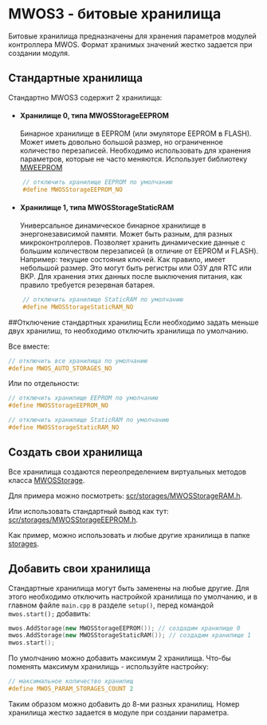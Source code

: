 # MWOS3 - битовые хранилища

Битовые хранилища предназначены для хранения параметров модулей контроллера MWOS.
Формат хранимых значений жестко задается при создании модуля.

## Стандартные хранилища
Стандартно MWOS3 содержит 2 хранилища:

- #### Хранилище 0, типа MWOSStorageEEPROM
    Бинарное хранилище в EEPROM (или эмуляторе EEPROM в FLASH).
    Может иметь довольно большой размер, но ограниченное количество перезаписей.
    Необходимо использовать для хранения параметров, которые не часто меняются.
    Использует библиотеку [MWEEPROM](../core/iodev/MWEEPROM.h)
```cpp
    // отключить хранилище EEPROM по умолчанию
    #define MWOSStorageEEPROM_NO 
```
- #### Хранилище 1, типа MWOSStorageStaticRAM
     Универсальное динамическое бинарное хранилище в энергонезависимой памяти.
     Может быть разным, для разных микроконтроллеров.
     Позволяет хранить динамические данные с большим количеством перезаписей (в отличие от EEPROM и FLASH).
     Например: текущие состояния ключей.
     Как правило, имеет небольшой размер. Это могут быть регистры или ОЗУ для RTC или BKP.
     Для хранения этих данных после выключения питания, как правило требуется резервная батарея.
```cpp          
    // отключить хранилище StaticRAM по умолчанию
    #define MWOSStorageStaticRAM_NO 
```

##Отключение стандартных хранилищ
Если необходимо задать меньше двух хранилиш, то необходимо отключить хранилища по умолчанию.

Все вместе:
```cpp          
// отключить все хранилища по умолчанию 
#define MWOS_AUTO_STORAGES_NO 
```
Или по отдельности:
```cpp
// отключить хранилище EEPROM по умолчанию
#define MWOSStorageEEPROM_NO

// отключить хранилище StaticRAM по умолчанию
#define MWOSStorageStaticRAM_NO
```

## Создать свои хранилища
Все хранилища создаются переопределением виртуальных методов класса
[MWOSStorage](../core/MWOSStorage.h). 

Для примера можно посмотреть: [scr/storages/MWOSStorageRAM.h](../storages/MWOSStorageRAM.h).

Или использовать стандартный вывод как тут: [scr/storages/MWOSStorageEEPROM.h](../storages/MWOSStorageEEPROM.h).

Как пример, можно использовать и любые другие хранилища в папке [storages](../storages/).

## Добавить свои хранилища
Стандартные хранилища могут быть заменены на любые другие.
Для этого необходимо отключить настройкой хранилища по умолчанию, и в главном файле ```main.cpp``` в разделе ```setup()```, перед командой ```mwos.start();``` добавить:
```cpp
mwos.AddStorage(new MWOSStorageEEPROM()); // создадим хранилище 0
mwos.AddStorage(new MWOSStorageStaticRAM()); // создадим хранилище 1
mwos.start();
```
По умолчанию можно добавить максимум 2 хранилища. Что-бы поменять максимум хранилищь - используйте настройку:
```cpp          
// максимальное количество хранилищ
#define MWOS_PARAM_STORAGES_COUNT 2
```
Таким образом можно добавить до 8-ми разных хранилищ.
Номер хранилища жестко задается в модуле при создании параметра.
    

